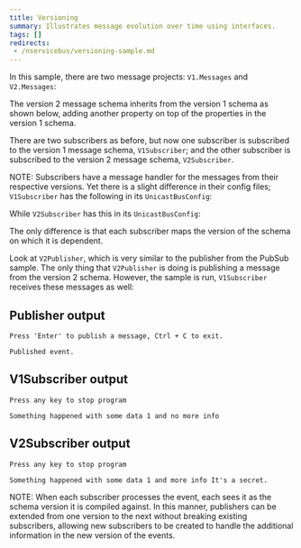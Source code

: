 ```yaml
---
title: Versioning
summary: Illustrates message evolution over time using interfaces.
tags: []
redirects:
 - /nservicebus/versioning-sample.md
---
```


In this sample, there are two message projects: `V1.Messages` and `V2.Messages`:
 
<!-- import V1Message -->

The version 2 message schema inherits from the version 1 schema as shown below, adding another property on top of the properties in the version 1 schema.

<!-- import V2Message -->

There are two subscribers as before, but now one subscriber is subscribed to the version 1 message schema, `V1Subscriber`; and the other subscriber is subscribed to the version 2 message schema, `V2Subscriber`.

NOTE: Subscribers have a message handler for the messages from their respective versions. Yet there is a slight difference in their config files; `V1Subscriber` has the following in its `UnicastBusConfig`:

<!-- import V1SubscriberMapping -->

While `V2Subscriber` has this in its `UnicastBusConfig`:

<!-- import V2SubscriberMapping -->

The only difference is that each subscriber maps the version of the schema on which it is dependent.

Look at `V2Publisher`, which is very similar to the publisher from the PubSub sample. The only thing that `V2Publisher` is doing is publishing a message from the version 2 schema. However, the sample is run, `V1Subscriber` receives these messages as well:

## Publisher output

```
Press 'Enter' to publish a message, Ctrl + C to exit.

Published event.
```

## V1Subscriber output

```
Press any key to stop program

Something happened with some data 1 and no more info
```

## V2Subscriber output

```
Press any key to stop program

Something happened with some data 1 and more info It's a secret.
```

NOTE: When each subscriber processes the event, each sees it as the schema version it is compiled against. In this manner, publishers can be extended from one version to the next without breaking existing subscribers, allowing new subscribers to be created to handle the additional information in the new version of the events.

